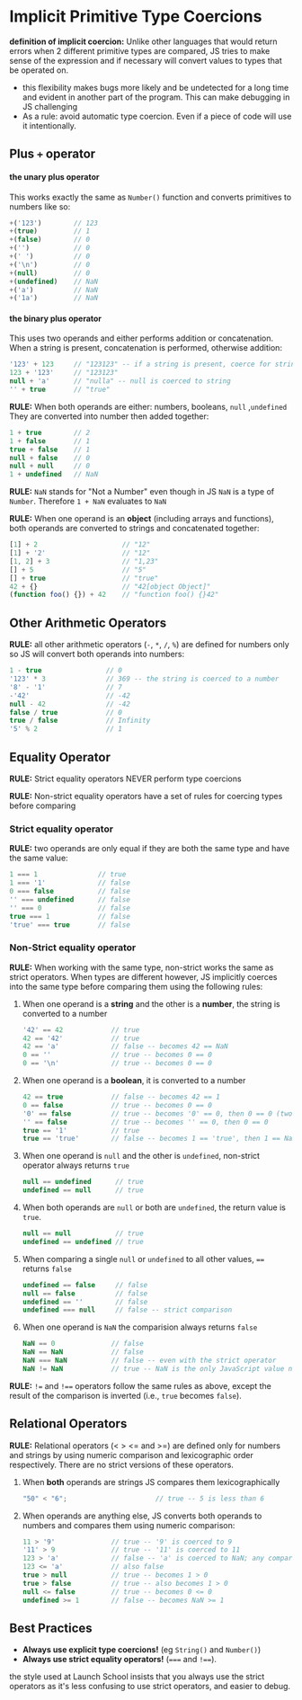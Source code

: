 # Implicit Primitive Type Coercions

**definition of implicit coercion:** Unlike other languages that would return errors when 2 different primitive types are compared, JS tries to make sense of the expression and if necessary will convert values to types that be operated on.

-  this flexibility makes bugs more likely and be undetected for a long time and evident in another part of the program. This can make debugging in JS challenging
- As a rule: avoid automatic type coercion. Even if a piece of code will use it intentionally. 

## Plus `+` operator

#### the unary plus operator

This works exactly the same as `Number()` function and converts primitives to numbers like so:

```js
+('123')        // 123
+(true)         // 1
+(false)        // 0
+('')           // 0
+(' ')          // 0
+('\n')         // 0
+(null)         // 0
+(undefined)    // NaN
+('a')          // NaN
+('1a')         // NaN
```

#### the binary plus operator

This uses two operands and either performs addition or concatenation. When a string is present, concatenation is performed, otherwise addition:

```js
'123' + 123     // "123123" -- if a string is present, coerce for string concatenation
123 + '123'     // "123123"
null + 'a'      // "nulla" -- null is coerced to string
'' + true       // "true"
```

**RULE:** When both operands are either: numbers, booleans, `null` ,`undefined` They are converted into number then added together:

```js
1 + true        // 2
1 + false       // 1
true + false    // 1
null + false    // 0
null + null     // 0
1 + undefined   // NaN
```

**RULE:** `NaN` stands for "Not a Number" even though in JS `NaN` is a type of `Number`. Therefore `1 + NaN` evaluates to `NaN`

**RULE:** When one operand is an **object** (including arrays and functions), both operands are converted to strings and concatenated together:

```js
[1] + 2                     // "12"
[1] + '2'                   // "12"
[1, 2] + 3                  // "1,23"
[] + 5                      // "5"
[] + true                   // "true"
42 + {}                     // "42[object Object]"
(function foo() {}) + 42    // "function foo() {}42"
```



## Other Arithmetic Operators

**RULE:** all other arithmetic operators (`-`, `*`, `/`, `%`) are defined for numbers only so JS will convert both operands into numbers:

```js
1 - true                // 0
'123' * 3               // 369 -- the string is coerced to a number
'8' - '1'               // 7
-'42'                   // -42
null - 42               // -42
false / true            // 0
true / false            // Infinity
'5' % 2                 // 1
```



## Equality Operator

**RULE:** Strict equality operators NEVER perform type coercions

**RULE:** Non-strict equality operators have a set of rules for coercing types before comparing

### Strict equality operator

**RULE:** two operands are only equal if they are both the same type and have the same value:

```js
1 === 1               // true
1 === '1'             // false
0 === false           // false
'' === undefined      // false
'' === 0              // false
true === 1            // false
'true' === true       // false
```

### Non-Strict equality operator

**RULE:** When working with the same type, non-strict works the same as strict operators. When types are different however, JS implicitly coerces into the same type before comparing them using the following rules:

1. When one operand is a **string** and the other is a **number**, the string is converted to a number

   ```js
   '42' == 42            // true
   42 == '42'            // true
   42 == 'a'             // false -- becomes 42 == NaN
   0 == ''               // true -- becomes 0 == 0
   0 == '\n'             // true -- becomes 0 == 0
   ```

2. When one operand is a **boolean**, it is converted to a number

   ```js
   42 == true            // false -- becomes 42 == 1
   0 == false            // true -- becomes 0 == 0
   '0' == false          // true -- becomes '0' == 0, then 0 == 0 (two conversions)
   '' == false           // true -- becomes '' == 0, then 0 == 0
   true == '1'           // true
   true == 'true'        // false -- becomes 1 == 'true', then 1 == NaN
   ```

3. When one operand is `null` and the other is `undefined`, non-strict operator always returns `true`

   ```js
   null == undefined      // true
   undefined == null      // true
   ```

4. When both operands are `null` or both are `undefined`, the return value is `true`.

   ```js
   null == null           // true
   undefined == undefined // true
   ```

5. When comparing a single `null` or `undefined` to all other values, `==` returns `false`

   ```js
   undefined == false     // false
   null == false          // false
   undefined == ''        // false
   undefined === null     // false -- strict comparison
   ```

6. When one operand is `NaN` the comparision always returns `false`

   ```js
   NaN == 0              // false
   NaN == NaN            // false
   NaN === NaN           // false -- even with the strict operator
   NaN != NaN            // true -- NaN is the only JavaScript value not equal to itself
   ```

**RULE:** `!=` and `!==` operators follow the same rules as above, except the result of the comparison is inverted (i.e., `true` becomes `false`).

## Relational Operators

**RULE:** Relational operators (< > <= and >=) are defined only for numbers and strings by using numeric comparison and lexicographic order respectively. There are no strict versions of these operators.

1. When **both** operands are strings JS compares them lexicographically

   ```js
   "50" < "6";						// true -- 5 is less than 6
   ```

2. When operands are anything else, JS converts both operands to numbers and compares them using numeric comparison:

   ```js
   11 > '9'              // true -- '9' is coerced to 9
   '11' > 9              // true -- '11' is coerced to 11
   123 > 'a'             // false -- 'a' is coerced to NaN; any comparison with NaN is false
   123 <= 'a'            // also false
   true > null           // true -- becomes 1 > 0
   true > false          // true -- also becomes 1 > 0
   null <= false         // true -- becomes 0 <= 0
   undefined >= 1        // false -- becomes NaN >= 1
   ```

   

## Best Practices

- **Always use explicit type coercions!** (eg `String()` and `Number()`)
- **Always use strict equality operators!** (`===` and `!==`).

the style used at Launch School insists that you always use the strict operators as it's less confusing to use strict operators, and easier to debug.

